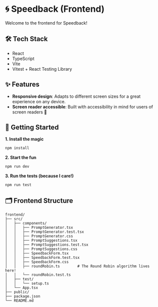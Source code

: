 # 🌀 Speedback (Frontend)

Welcome to the frontend for Speedback!

## 🛠️ Tech Stack

- React
- TypeScript
- Vite
- Vitest + React Testing Library

## ✨ Features

- **Responsive design**: Adapts to different screen sizes for a great experience on any device.
- **Screen reader accessible**: Built with accessibility in mind for users of screen readers 🙌

## 🚀 Getting Started

**1. Install the magic**

```bash
npm install
```

**2. Start the fun**

```bash
npm run dev
```

**3. Run the tests (because I care!)**

```bash
npm run test
```

## 🗂️ Frontend Structure

```
frontend/
├── src/
│   ├── components/
│   │   ├── PromptGenerator.tsx
│   │   ├── PromptGenerator.test.tsx
│   │   ├── PromptGenerator.css
│   │   ├── PromptSuggestions.tsx
│   │   ├── PromptSuggestions.test.tsx
│   │   ├── PromptSuggestions.css
│   │   ├── SpeedbackForm.tsx
│   │   ├── SpeedbackForm.test.tsx
│   │   ├── SpeedbackForm.css
│   │   ├── roundRobin.ts        # The Round Robin algorithm lives here!
│   │   └── roundRobin.test.ts
│   ├── test/
│   │   └── setup.ts
│   └── App.tsx
├── public/
├── package.json
└── README.md
```
